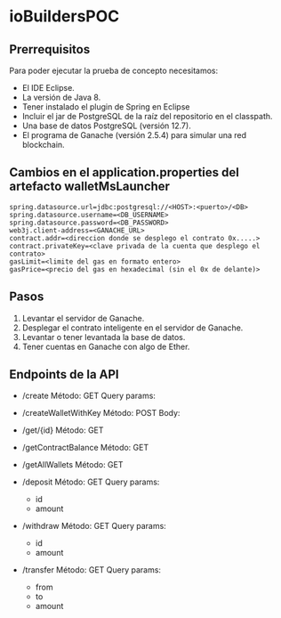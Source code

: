 # ioBuildersPOC

## Prerrequisitos
Para poder ejecutar la prueba de concepto necesitamos:
- El IDE Eclipse.
- La versión de Java 8.
- Tener instalado el plugin de Spring en Eclipse
- Incluir el jar de PostgreSQL de la raíz del repositorio en el classpath.
- Una base de datos PostgreSQL (versión 12.7).
- El programa de Ganache (versión 2.5.4) para simular una red blockchain.
## Cambios en el application.properties del artefacto walletMsLauncher
```
spring.datasource.url=jdbc:postgresql://<HOST>:<puerto>/<DB>
spring.datasource.username=<DB_USERNAME>
spring.datasource.password=<DB_PASSWORD>
web3j.client-address=<GANACHE_URL>
contract.addr=<direccion donde se desplego el contrato 0x.....>
contract.privateKey=<clave privada de la cuenta que desplego el contrato>
gasLimit=<limite del gas en formato entero>
gasPrice=<precio del gas en hexadecimal (sin el 0x de delante)>
```
## Pasos
1. Levantar el servidor de Ganache.
2. Desplegar el contrato inteligente en el servidor de Ganache.
3. Levantar o tener levantada la base de datos.
4. Tener cuentas en Ganache con algo de Ether.

## Endpoints de la API
- /create
  Método: GET
  Query params:
- /createWalletWithKey
  Método: POST
  Body:
- /get/{id}
  Método: GET
  
- /getContractBalance
  Método: GET
- /getAllWallets
  Método: GET
- /deposit
  Método: GET
  Query params:
  - id
  - amount
- /withdraw
  Método: GET
  Query params:
  - id
  - amount
- /transfer
  Método: GET
  Query params:
  - from
  - to
  - amount
